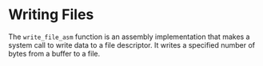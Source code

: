 # Writing Files
The `write_file_asm` function is an assembly implementation that makes a system call to write data to a file descriptor. It writes a specified number of bytes from a buffer to a file.